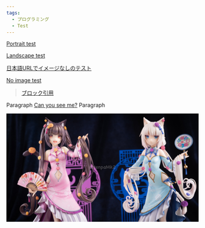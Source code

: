 ```yaml
---
tags:
  - プログラミング
  - Test
---
```


[Portrait test](/test-posts/hero-image-portrait-1/)

[Landscape test](/test-posts/hero-image-landscape-1/)

[日本語URLでイメージなしのテスト](/デザインアイデア/)

[No image test](/test-posts/iframe-test/)

> [ブロック引用](/test-posts/hero-image-landscape-1/)

Paragraph
[Can you see me?](/test-posts/hero-image-portrait-1/)
Paragraph

![image link](../images/sample-landscape.jpg)
